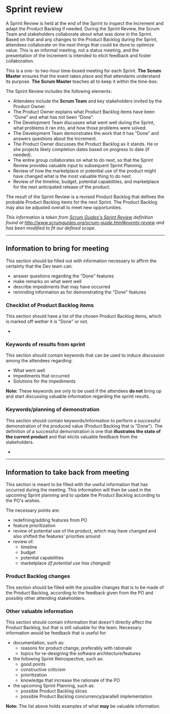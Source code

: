 # Sprint review

A Sprint Review is held at the end of the Sprint to inspect the Increment and adapt the Product Backlog if needed. During the Sprint Review, the Scrum Team and stakeholders collaborate about what was done in the Sprint. Based on that and any changes to the Product Backlog during the Sprint, attendees collaborate on the next things that could be done to optimize value. This is an informal meeting, not a status meeting, and the presentation of the Increment is intended to elicit feedback and foster collaboration.

This is a one- to two-hour time-boxed meeting for each Sprint. **The Scrum Master** ensures that the event takes place and that attendants understand its purpose. **The Scrum Master** teaches all to keep it within the time-box.

The Sprint Review includes the following elements:

- Attendees include the **Scrum Team** and key stakeholders invited by the Product Owner.
- The Product Owner explains what Product Backlog items have been “Done” and what has not been “Done”.
- The Development Team discusses what went well during the Sprint, what problems it ran into, and how those problems were solved.
- The Development Team demonstrates the work that it has “Done” and answers questions about the Increment.
- The Product Owner discusses the Product Backlog as it stands. He or she projects likely completion dates based on progress to date (if needed).
- The entire group collaborates on what to do next, so that the Sprint Review provides valuable input to subsequent Sprint Planning.
- Review of how the marketplace or potential use of the product might have changed what is the most valuable thing to do next.
- Review of the timeline, budget, potential capabilities, and marketplace for the next anticipated release of the product.

The result of the Sprint Review is a revised Product Backlog that defines the probable Product Backlog items for the next Sprint. The Product Backlog may also be adjusted overall to meet new opportunities.

*This information is taken from [Scrum Guides's Sprint Review](http://www.scrumguides.org/scrum-guide.html#events-review) definition found at <http://www.scrumguides.org/scrum-guide.html#events-review> and has been modified to fit our defined scope.*

---

## Information to bring for meeting

This section should be filled out with information necessary to affirm the certainty that the Dev team can:

- answer questions regarding the "Done" features
- make remarks on what went well
- describe impediments that may have occurred
- reminding information as for demonstrating the "Done" features

### Checklist of Product Backlog items

This section should have a list of the chosen Product Backlog items, which is marked off wether it is "Done" or not.

-

### Keywords of results from sprint

This section should contain keywords that can be used to induce discussion among the attendees regarding:

- What went well
- Impediments that occurred
- Solutions for the impediments

**Note:** These keywords are only to be used if the attendees **do not** bring up and start discussing valuable information regarding the sprint results.

### Keywords/planning of demonstration

This section should contain keywords/information to perform a successful demonstration of the produced value (Product Backlog that is "Done"). The definition of a successful demonstration is one that **illustrates the state of the current product** and that elicits valuable feedback from the stakeholders.

- 

---

## Information to take back from meeting

This section is meant to be filled with the useful information that has occurred during the meeting. This information will then be used in the upcoming Sprint planning and to update the Product Backlog according to the PO's wishes.

The necessary points are:

- redefining/adding features from PO
- feature prioritization
- review of potential use of the product, which may have changed and also shifted the features' priorities around
- review of:
    - timeline
    - budget
    - potential capabilities
    - marketplace *(if potential use has changed)*

### Product Backlog changes

This section should be filled with the possible changes that is to be made of the Product Backlog, according to the feedback given from the PO and possibly other attending stakeholders.

### Other valuable information

This section should contain information that doesn't directly affect the Product Backlog, but that is still valuable for the team. Necessary information would be feedback that is useful for:

- documentation, such as:
    - reasons for product change, preferably with rationale
    - topics for re-designing the software architecture/features
- the following Sprint Retrospective, such as:
    - good points
    - constructive criticism
    - prioritization
    - knowledge that increase the rationale of the PO
- the upcoming Sprint Planning, such as:
    - possible Product Backlog slices
    - possible Product Backlog concurrency/parallell implementation

**Note:** The list above holds examples of what **may** be valuable information.